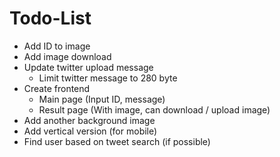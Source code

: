 # Todo-List

- Add ID to image
- Add image download
- Update twitter upload message
  - Limit twitter message to 280 byte
- Create frontend
  - Main page (Input ID, message)
  - Result page (With image, can download / upload image)
- Add another background image
- Add vertical version (for mobile)
- Find user based on tweet search (if possible)

